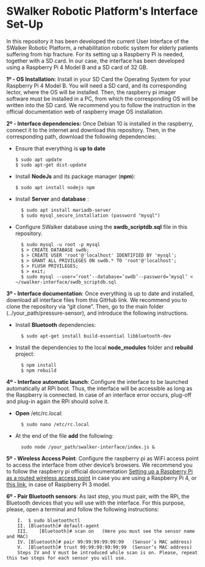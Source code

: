 # SWalker Robotic Platform's Interface Set-Up

In this repository it has been developed the current User Interface of the SWalker Robotic Platform, a rehabilitation robotic system for elderly patients suffering from hip fracture. 
For its setting up a Raspberry Pi is needed, together with a SD card. In our case, the interface has been developed using a Raspberry Pi 4 Model B and a SD card of 32 GB.

**1º - OS Installation:** Install in your SD Card the Operating System for your Raspberry Pi 4 Model B. You will need a SD card, and its corresponding lector, where the OS will be installed. Then, the raspberry pi imager software must be installed in a PC, from which the corresponding OS will be written into the SD card. 
We recommend you to follow the instruction in the official documentation web of raspberry image OS installation.

**2º - Interface dependencies:** Once Debian 10 is installed in the raspberry, connect it to the internet and download this repository. Then, in the corresponding path, download the following dependencies:
*	Ensure that everything is **up to date**
		
		$ sudo apt update
		$ sudo apt-get dist-update
*	Install **NodeJs** and its package manager (**npm**):
		
		$ sudo apt install nodejs npm
* Install **Server** and **database** :
		
		$ sudo apt install mariadb-server
		$ sudo mysql_secure_installation (password "mysql")
          
* Configure SWalker database using the **swdb_scriptdb.sql** file in this repository. 

		$ sudo mysql -u root -p mysql
		$ > CREATE DATABASE swdb;
		$ > CREATE USER 'root'@'localhost' IDENTIFIED BY 'mysql';
		$ > GRANT ALL PRIVILEGES ON swdb.* TO 'root'@'localhost';
		$ > FLUSH PRIVILEGES;
		$ > exit;
		$ sudo mysql --user=’root’--database=’swdb’--password=’mysql’ < ~/swalker-interface/swdb_scriptdb.sql

**3º - Interface documentation**:  Once everything is up to date and installed, download all interface files from this GitHub link. We recommend you to clone the repository via “git clone”. Then, go to the main folder (../your_path/pressure-sensor), and introduce the following instructions.
* Install **Bluetooth** dependencies:

		$ sudo apt-get install build-essential libbluetooth-dev  
* Install the dependencies to the local **node_modules** folder and **rebuild** project:

		$ npm install
		$ npm rebuild
		
**4º - Interface automatic launch**: Configure the interface to be launched automatically at RPi boot. Thus, the interface will be accessible as long as the Raspberry is connected. In case of an interface error occurs, plug-off and plug-in again the RPi should solve it.
* **Open** /etc/rc.local:

		$ sudo nano /etc/rc.local
* At the end of the file **add** the following:

		sudo node /your_path/swalker-interface/index.js &

**5º - Wireless Access Point**: Configure the raspberry pi as WiFi access point to access the interface from other device’s browsers. We recommend you to follow the raspberry pi official documentation [Setting up a Raspberry Pi as a routed wireless access point](https://www.raspberrypi.com/documentation/computers/configuration.html) in case you are using a Raspberry Pi 4, or [this link](https://pimylifeup.com/raspberry-pi-wireless-access-point/comment-page-1/), in case of Raspberry Pi 3 model.  

**6º - Pair Bluetooth sensors**: As last step, you must pair, with the RPi, the Bluetooth devices that you will use with the interface. For this purpose, please, open a terminal and follow the following instructions:

		I.	$ sudo bluetoothctl
		II.	[Bluetooth]# default-agent
		III.	[Bluetooth]# scan on   (Here you must see the sensor name and MAC)
		IV.	[Bluetooth]# pair 99:99:99:99:99:99   (Sensor´s MAC address)
		V.	[Bluetooth]# trust 99:99:99:99:99:99  (Sensor’s MAC address)
		Steps IV and V must be introduced while scan is on. Please, repeat this two steps for each sensor you will use.

